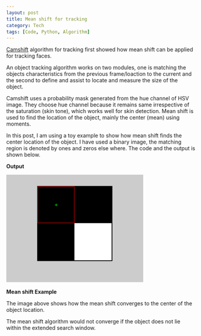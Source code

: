 ```yaml
---
layout: post
title: Mean shift for tracking
category: Tech
tags: [Code, Python, Algorithm]
---
```


[Camshift](http://citeseerx.ist.psu.edu/viewdoc/summary?doi=10.1.1.14.7673) algorithm for tracking first showed how mean shift can be applied for tracking faces.

An object tracking algorithm works on two modules, one is matching the objects characteristics from the previous frame/loaction to the current and the second to define and assist to locate and measure the size of the object.

Camshift uses a probability mask generated from the hue channel of HSV image. They choose hue channel because it remains same irrespective of the saturation (skin tone), which works well for skin detection. Mean shift is used to find the location of the object, mainly the center (mean) using moments.

In this post, I am using a toy example to show how mean shift finds the center location of the object. I have used a binary image, the matching region is denoted by ones and zeros else where. The code and the output is shown below.

<script src="https://gist.github.com/arccoder/22d0b9feb71a8ad3958a3811d1bed0b6.js"></script>

**Output**

<script src="https://gist.github.com/arccoder/eaa12b2f54f301c3b4aa5de3f51cc97c.js"></script>

![Mean Shift](/resources/posts/04_2016/meanshift.gif)

**Mean shift Example**

The image above shows how the mean shift converges to the center of the object location.

The mean shift algorithm would not converge if the object does not lie within the extended search window.
